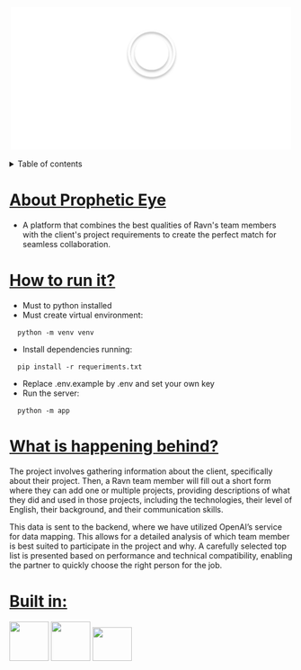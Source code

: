 <p align="center">
  <img src="public/logo/logo-white.svg" alt="Descripción de la imagen" width="500">
</p>

<details>
  <summary>Table of contents</summary>

 - [About Prophetic Eye](#about-prophetic-eye)
  - [How to run it?](#how-to-run-it)
  - [Whats is happening behind?](#whats-is-happening-behind)
  - [Technologies](#technologies)
</details>




# <ins>About Prophetic Eye</ins>
- A platform that combines the best qualities of Ravn's team members with the client's project requirements to create the perfect match for seamless collaboration.

# <ins>How to run it?</ins>
- Must to python installed
- Must create virtual environment:
```shell
  python -m venv venv
```
- Install dependencies running:
```shell
  pip install -r requeriments.txt
```
- Replace .env.example by .env and set your own key
- Run the server:
```shell
  python -m app
```


# <ins>What is happening behind?</ins>

The project involves gathering information about the client, specifically about their project. Then, a Ravn team member will fill out a short form where they can add one or multiple projects, providing descriptions of what they did and used in those projects, including the technologies, their level of English, their background, and their communication skills.

This data is sent to the backend, where we have utilized OpenAI’s service for data mapping. This allows for a detailed analysis of which team member is best suited to participate in the project and why. A carefully selected top list is presented based on performance and technical compatibility, enabling the partner to quickly choose the right person for the job.

# <ins>Built in:</ins>

<img src="https://img.icons8.com/?size=100&id=13441&format=png&color=000000" width="70" height="70">
<img src="https://img.icons8.com/?size=100&id=ka3InxFU3QZa&format=png&color=000000" width="70" height="70">
<img src="https://encrypted-tbn0.gstatic.com/images?q=tbn:ANd9GcTmD38KsMgEwahtWc_Nfs5ZVktP9dBc36MUZA&s" width="70" height="60">

